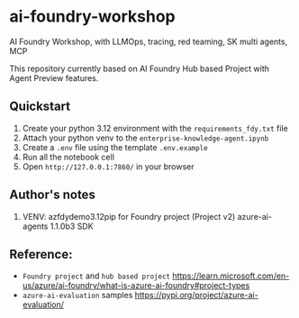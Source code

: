 # ai-foundry-workshop
AI Foundry Workshop, with LLMOps, tracing, red teaming, SK multi agents, MCP

This repository currently based on AI Foundry Hub based Project with Agent Preview features.

## Quickstart

1. Create your python 3.12 environment with the `requirements_fdy.txt` file
2. Attach your python venv to the `enterprise-knowledge-agent.ipynb`
3. Create a `.env` file using the template `.env.example`
4. Run all the notebook cell
5. Open `http://127.0.0.1:7860/` in your browser

## Author's notes
1. VENV: azfdydemo3.12pip for Foundry project (Project v2) azure-ai-agents 1.1.0b3 SDK
<!-- 2. VENV: azagents3.12piphub for enterprise b10 azure-ai-projects SDK -->

## Reference:
* `Foundry project` and `hub based project` https://learn.microsoft.com/en-us/azure/ai-foundry/what-is-azure-ai-foundry#project-types
* `azure-ai-evaluation` samples https://pypi.org/project/azure-ai-evaluation/